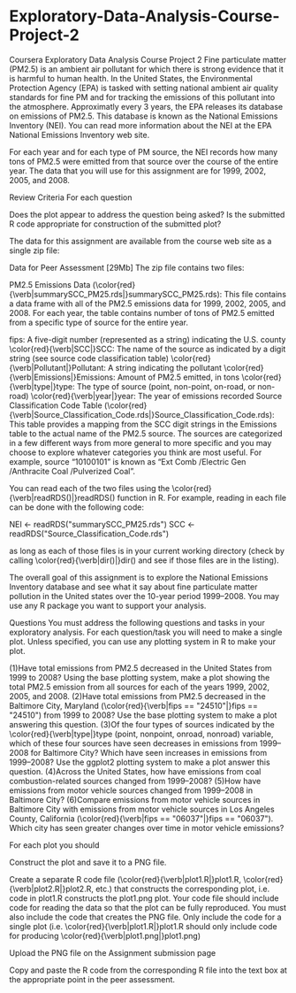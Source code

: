 # Exploratory-Data-Analysis-Course-Project-2
Coursera Exploratory Data Analysis Course Project 2
Fine particulate matter (PM2.5) is an ambient air pollutant for which there is strong evidence that it is harmful to human health. 
In the United States, the Environmental Protection Agency (EPA) is tasked with setting national ambient air quality standards for 
fine PM and for tracking the emissions of this pollutant into the atmosphere. Approximatly every 3 years, the EPA releases its 
database on emissions of PM2.5. This database is known as the National Emissions Inventory (NEI). 
You can read more information about the NEI at the EPA National Emissions Inventory web site.

For each year and for each type of PM source, the NEI records how many tons of PM2.5 were emitted from that source over the 
course of the entire year. The data that you will use for this assignment are for 1999, 2002, 2005, and 2008.

Review Criteria
For each question

Does the plot appear to address the question being asked?
Is the submitted R code appropriate for construction of the submitted plot?

The data for this assignment are available from the course web site as a single zip file:

Data for Peer Assessment [29Mb]
The zip file contains two files:

PM2.5 Emissions Data (\color{red}{\verb|summarySCC_PM25.rds|}summarySCC_PM25.rds): 
This file contains a data frame with all of the PM2.5 emissions data for 1999, 2002, 2005, and 2008. 
For each year, the table contains number of tons of PM2.5 emitted from a specific type of source for the entire year. 


fips: A five-digit number (represented as a string) indicating the U.S. county
\color{red}{\verb|SCC|}SCC: The name of the source as indicated by a digit string (see source code classification table)
\color{red}{\verb|Pollutant|}Pollutant: A string indicating the pollutant
\color{red}{\verb|Emissions|}Emissions: Amount of PM2.5 emitted, in tons
\color{red}{\verb|type|}type: The type of source (point, non-point, on-road, or non-road)
\color{red}{\verb|year|}year: The year of emissions recorded
Source Classification Code Table (\color{red}{\verb|Source_Classification_Code.rds|}Source_Classification_Code.rds): This table provides a mapping from the SCC digit strings in the Emissions table to the actual name of the PM2.5 source. The sources are categorized in a few different ways from more general to more specific and you may choose to explore whatever categories you think are most useful. For example, source “10100101” is known as “Ext Comb /Electric Gen /Anthracite Coal /Pulverized Coal”.

You can read each of the two files using the \color{red}{\verb|readRDS()|}readRDS() function in R. 
For example, reading in each file can be done with the following code:

NEI <- readRDS("summarySCC_PM25.rds")
SCC <- readRDS("Source_Classification_Code.rds")

as long as each of those files is in your current working directory (check by calling \color{red}{\verb|dir()|}dir() and see if those files are in the listing).

The overall goal of this assignment is to explore the National Emissions Inventory database and see what it say about fine 
particulate matter pollution in the United states over the 10-year period 1999–2008. 
You may use any R package you want to support your analysis.

Questions
You must address the following questions and tasks in your exploratory analysis. 
For each question/task you will need to make a single plot. Unless specified, you can use any plotting system in R to make your plot.

(1)Have total emissions from PM2.5 decreased in the United States from 1999 to 2008? 
  Using the base plotting system, make a plot showing the total PM2.5 emission from all sources for each of the years 
    1999, 2002, 2005, and 2008.
(2)Have total emissions from PM2.5 decreased in the Baltimore City, Maryland (\color{red}{\verb|fips == "24510"|}fips == "24510") 
  from 1999 to 2008? Use the base plotting system to make a plot answering this question.
(3)Of the four types of sources indicated by the \color{red}{\verb|type|}type (point, nonpoint, onroad, nonroad) variable, 
  which of these four sources have seen decreases in emissions from 1999–2008 for Baltimore City? 
    Which have seen increases in emissions from 1999–2008? Use the ggplot2 plotting system to make a plot answer this question.
(4)Across the United States, how have emissions from coal combustion-related sources changed from 1999–2008?
(5)How have emissions from motor vehicle sources changed from 1999–2008 in Baltimore City?
(6)Compare emissions from motor vehicle sources in Baltimore City with emissions from motor vehicle sources in
  Los Angeles County, California (\color{red}{\verb|fips == "06037"|}fips == "06037"). 
    Which city has seen greater changes over time in motor vehicle emissions?

For each plot you should

Construct the plot and save it to a PNG file.

Create a separate R code file (\color{red}{\verb|plot1.R|}plot1.R, \color{red}{\verb|plot2.R|}plot2.R, etc.) 
that constructs the corresponding plot, i.e. code in plot1.R constructs the plot1.png plot. 
Your code file should include code for reading the data so that the plot can be fully reproduced. 
You must also include the code that creates the PNG file. 
Only include the code for a single plot (i.e. \color{red}{\verb|plot1.R|}plot1.R should only include code for 
producing \color{red}{\verb|plot1.png|}plot1.png)

Upload the PNG file on the Assignment submission page

Copy and paste the R code from the corresponding R file into the text box at the appropriate point in the peer assessment.
